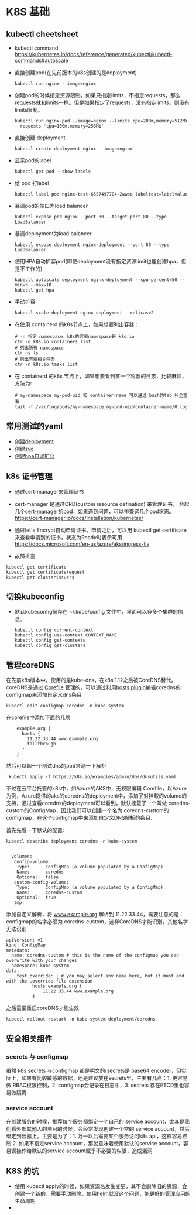 # K8S 基础

## kubectl cheetsheet

* kubectl command   
  https://kubernetes.io/docs/reference/generated/kubectl/kubectl-commands#autoscale


* 直接创建pod(在先前版本的k8s创建的是deployment)  
  
   ```
   kubectl run nginx --image=nginx
   ```
   
* 创建pod的时候指定资源限制，如果只指定limits，不指定requests，那么requests就和limits一样。但是如果指定了requests，没有指定limits，则没有limits限制。  
  
  ```
  kubectl run nginx-pod --image=nginx --limits cpu=200m,memory=512Mi --requests 'cpu=100m,memory=256Mi'
  ```
  
* 直接创建 deployment  
  
  ```
  kubectl create deployment nginx --image=nginx
  ```
  
* 显示pod的label

  ```
  kubectl get pod --show-labels
  ```

* 给 pod 打label

  ```
  kubectl label pod nginx-test-6557497784-2wwsq labeltest=labelvalue
  ```

* 暴漏pod的端口为load balancer  
  
  ```
  kubectl expose pod nginx --port 80 --target-port 80 --type LoadBalancer
  ```
  
* 暴漏deployment为load balancer  
  
  ```
  kubectl expose deployment nginx-deployment --port 80 --type LoadBalancer
  ```
  
* 使用HPA自动扩容pod(即使deployment没有指定资源limit也能创建hpa，但是不工作的)  
  
  ```
  kubectl autoscale deployment nginx-deployment --cpu-percent=50 --min=3 --max=10
  kubectl get hpa
  ```
  
* 手动扩容
  
  ```
  kubectl scale deployment nginx-deployment --relicas=2
  ```
  
* 在使用 containerd 的k8s节点上，如果想要列出容器：
  
  ```
  # -n 指定 namespace，k8s的容器namespace是 k8s.io
  ctr -n k8s.io containers list
  # 列出所有 namespace
  ctr ns ls
  # 列出容器相关任务
  ctr -n k8s.io tasks list
  ```
  
* 在 containerd 的k8s 节点上，如果想要看到某一个容器的日志，比较麻烦，方法为:

  ```
  # my-namespace_my-pod-uid 和 container-name 可以通过 bash的tab 补全查看
  tail -f /var/log/pods/my-namespace_my-pod-uid/container-name/0.log
  ```

  

## 常用测试的yaml

* [创建deployment](nginx-dep.yaml)
* [创建svc](nginx-dep-svc.yaml)
* [创建hpa自动扩容](nginx-dep-hpa.yaml)
  

## k8s 证书管理

* 通过cert-manager来管理证书  
* cert-manager 是通过CRD(custom resource defination) 来管理证书， 会起几个cert-manager的pod，如果遇到问题，可以排查这几个pod状态。
  https://cert-manager.io/docs/installation/kubernetes/
  <br />

* 通过let's Encrypt自动申请证书。申请之后，可以用 kubectl get certificate 来查看申请到的证书，状态为Ready时表示可用
  https://docs.microsoft.com/en-us/azure/aks/ingress-tls
  <br />

* 故障排查
  
 ``` 
 kubectl get certificate
 kubectl get certificaterequest
 kubectl get clusterissuers
 ```


## 切换kubeconfig

* 默认kubeconfig保存在 ~/.kube/config 文件中，里面可以存多个集群的信息。
  
  ```
  kubectl config current-context
  kubectl config use-context CONTEXT_NAME
  kubectl config get-contexts
  kubectl config get-clusters
  ```

## 管理coreDNS

在先前k8s版本中，使用的是kube-dns，在k8s 1.12之后被CoreDNS替代。coreDNS是通过 [Corefile](https://kubernetes.io/docs/tasks/administer-cluster/dns-custom-nameservers/) 管理的，可以通过利用[hosts plugin](https://coredns.io/plugins/hosts/)编辑coredns的configmap来添加自定义dns条目   
```
kubectl edit configmap coredns -n kube-system
```

在corefile中添加下面的几项   
```
    example.org {
      hosts {
        11.22.33.44 www.example.org
        fallthrough
      }
    }
```

然后可以起一个测试dns的pod来测一下解析
```
 kubectl apply -f https://k8s.io/examples/admin/dns/dnsutils.yaml
```


不过在云平台托管的k8s中，如Azure的AKS中，无权限编辑 Corefile，以Azure为例，Azure提供的aks的coredns的deployment中，添加了对挂载的volume的支持，通过查看coredns的deployment可以看到，默认挂载了一个叫做 coredns-custom的ConfigMap，因此我们可以创建一个名为 coredns-custom的configmap，在这个configmap中来添加自定义DNS解析的条目.

首先先看一下默认的配置:  
```
kubectl describe deployment coredns -n kube-system


  Volumes:
   config-volume:
    Type:      ConfigMap (a volume populated by a ConfigMap)
    Name:      coredns
    Optional:  false
   custom-config-volume:
    Type:      ConfigMap (a volume populated by a ConfigMap)
    Name:      coredns-custom
    Optional:  true
   tmp:
```

添加自定义解析，将 www.example.org 解析到 11.22.33.44，需要注意的是：configmap的名字必须为 coredns-custom，这样CoreDNS才能识别，其他名字无法识别   
```
apiVersion: v1
kind: ConfigMap
metadata:
  name: coredns-custom # this is the name of the configmap you can overwrite with your changes
  namespace: kube-system
data:
    test.override: | # you may select any name here, but it must end with the .override file extension
          hosts example.org { 
              11.22.33.44 www.example.org
          }
```

之后需要重启coreDNS才能生效  
```
kubectl rollout restart -n kube-system deployment/coredns
```

## 安全相关组件

### secrets 与 configmap

虽然 k8s secrets 与configmap 都是明文的(secrets是 base64 encode)，但实际上，如果有比较敏感的数据，还是建议放在secrets里，主要有几点：1. 更容易做 RBAC权限控制，2. configmap会记录在日志中，3. secrets 存在ETCD里也容易做隔离

### service account

在创建服务的时候，推荐每个服务都绑定一个自己的 service account，尤其是我们看外部其他人的项目的时候，会经常发现创建一个空的 service account，然后绑定到容器上。主要是为了：1. 万一以后需要某个服务访问k8s api，这样容易控制 2. 如果不指定service account，那就意味着使用默认的service account，容易误操作给默认的service account赋予不必要的权限，造成漏洞

## K8S 的坑

* 使用 kubectl apply的时候，如果资源名发生变更，其不会删除旧的资源，会创建一个新的，需要手动删除。使用helm就没这个问题，能更好的管理应用的生命周期
* 

